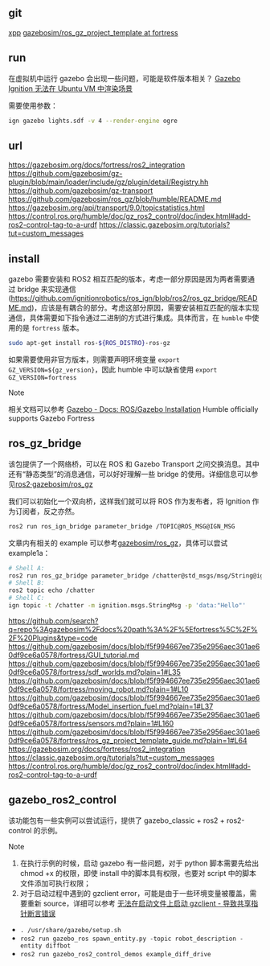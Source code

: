 ## git

[xpp](https://github.com/leggedrobotics/xpp.git)
[gazebosim/ros_gz_project_template at fortress](https://github.com/gazebosim/ros_gz_project_template/tree/fortress)

## run

在虚拟机中运行 gazebo 会出现一些问题，可能是软件版本相关？
[Gazebo Ignition 无法在 Ubuntu VM 中渲染场景](https://github.com/gazebosim/gz-sim/issues/1492)

需要使用参数：

```sh
ign gazebo lights.sdf -v 4 --render-engine ogre
```

## url

https://gazebosim.org/docs/fortress/ros2_integration
https://github.com/gazebosim/gz-plugin/blob/main/loader/include/gz/plugin/detail/Registry.hh
https://github.com/gazebosim/gz-transport
https://github.com/gazebosim/ros_gz/blob/humble/README.md
https://gazebosim.org/api/transport/9.0/topicstatistics.html
https://control.ros.org/humble/doc/gz_ros2_control/doc/index.html#add-ros2-control-tag-to-a-urdf
https://classic.gazebosim.org/tutorials?tut=custom_messages

## install

gazebo 需要安装和 ROS2 相互匹配的版本，考虑一部分原因是因为两者需要通过 bridge 来实现通信(https://github.com/ignitionrobotics/ros_ign/blob/ros2/ros_gz_bridge/README.md)，应该是有耦合的部分。考虑这部分原因，需要安装相互匹配的版本实现通信，具体需要如下指令通过二进制的方式进行集成。具体而言，在 `humble` 中使用的是 `fortress` 版本。

```sh
sudo apt-get install ros-${ROS_DISTRO}-ros-gz
```

如果需要使用非官方版本，则需要声明环境变量 `export GZ_VERSION=${gz_version}`，因此 humble 中可以缺省使用 `export GZ_VERSION=fortress`

> [!note]
> 相关文档可以参考 [Gazebo - Docs: ROS/Gazebo Installation](https://gazebosim.org/docs/fortress/ros_installation)
> Humble officially supports Gazebo Fortress

## ros_gz_bridge

该包提供了一个网络桥，可以在 ROS 和 Gazebo Transport 之间交换消息。其中还有“静态类型”的消息通信，可以好好理解一些 bridge 的使用。详细信息可以参见[ros2·gazebosim/ros_gz](https://github.com/gazebosim/ros_gz/blob/ros2/ros_gz_bridge/README.md)

我们可以初始化一个双向桥，这样我们就可以将 ROS 作为发布者，将 Ignition 作为订阅者，反之亦然。

```sh
ros2 run ros_ign_bridge parameter_bridge /TOPIC@ROS_MSG@IGN_MSG
```

文章内有相关的 example 可以参考[gazebosim/ros_gz](https://github.com/gazebosim/ros_gz/blob/ros2/ros_gz_bridge/README.md#example-1a-ignition-transport-talker-and-ros-2-listener)，具体可以尝试 example1a：

```sh
# Shell A:
ros2 run ros_gz_bridge parameter_bridge /chatter@std_msgs/msg/String@ignition.msgs.StringMsg
# Shell B:
ros2 topic echo /chatter
# Shell C:
ign topic -t /chatter -m ignition.msgs.StringMsg -p 'data:"Hello"'
```

https://github.com/search?q=repo%3Agazebosim%2Fdocs%20path%3A%2F%5Efortress%5C%2F%2F%20Plugins&type=code
https://github.com/gazebosim/docs/blob/f5f994667ee735e2956aec301ae60df9ce6a0578/fortress/GUI_tutorial.md
https://github.com/gazebosim/docs/blob/f5f994667ee735e2956aec301ae60df9ce6a0578/fortress/sdf_worlds.md?plain=1#L35
https://github.com/gazebosim/docs/blob/f5f994667ee735e2956aec301ae60df9ce6a0578/fortress/moving_robot.md?plain=1#L10
https://github.com/gazebosim/docs/blob/f5f994667ee735e2956aec301ae60df9ce6a0578/fortress/Model_insertion_fuel.md?plain=1#L37
https://github.com/gazebosim/docs/blob/f5f994667ee735e2956aec301ae60df9ce6a0578/fortress/sensors.md?plain=1#L160
https://github.com/gazebosim/docs/blob/f5f994667ee735e2956aec301ae60df9ce6a0578/fortress/ros_gz_project_template_guide.md?plain=1#L64
https://gazebosim.org/docs/fortress/ros2_integration
https://classic.gazebosim.org/tutorials?tut=custom_messages
https://control.ros.org/humble/doc/gz_ros2_control/doc/index.html#add-ros2-control-tag-to-a-urdf

## gazebo_ros2_control

该功能包有一些实例可以尝试运行，提供了 gazebo_classic + ros2 + ros2-control 的示例。

> [!note]
>
> 1. 在执行示例的时候，启动 gazebo 有一些问题，对于 python 脚本需要先给出 chmod +x 的权限，即使 install 中的脚本具有权限，也要对 script 中的脚本文件添加可执行权限；
> 2. 对于启动过程中遇到的 gzclient error，可能是由于一些环境变量被覆盖，需要重新 source，详细可以参考 [无法在启动文件上启动 gzclient - 导致共享指针断言错误](https://answers.ros.org/question/358847/cannot-launch-gzclient-on-a-launch-file-results-in-shared_ptr-assertion-error/)
>
> - `. /usr/share/gazebo/setup.sh`
> - `ros2 run gazebo_ros spawn_entity.py -topic robot_description -entity diffbot`
> - `ros2 run gazebo_ros2_control_demos example_diff_drive`
